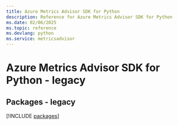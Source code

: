 ```yaml
---
title: Azure Metrics Advisor SDK for Python
description: Reference for Azure Metrics Advisor SDK for Python
ms.date: 02/06/2025
ms.topic: reference
ms.devlang: python
ms.service: metricsadvisor
---
```

# Azure Metrics Advisor SDK for Python - legacy
## Packages - legacy
[!INCLUDE [packages](metrics-advisor-index.md)]